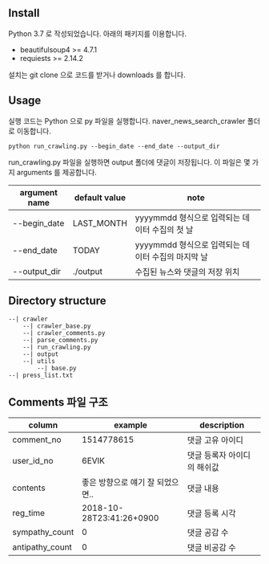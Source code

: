 ## Install

Python 3.7 로 작성되었습니다. 아래의 패키지를 이용합니다.

- beautifulsoup4 >= 4.7.1
- requiests >= 2.14.2

설치는 git clone 으로 코드를 받거나 downloads 를 합니다.

## Usage

실행 코드는 Python 으로 py 파일을 실행합니다. naver_news_search_crawler 폴더로 이동합니다.

    python run_crawling.py --begin_date --end_date --output_dir

run_crawling.py 파일을 실행하면 output 폴더에 댓글이 저장됩니다. 이 파일은 몇 가지 arguments 를 제공합니다.

| argument name | default value | note |
| --- | --- | --- |
| --begin_date | LAST_MONTH| yyyymmdd 형식으로 입력되는 데이터 수집의 첫 날 |
| --end_date | TODAY | yyyymmdd 형식으로 입력되는 데이터 수집의 마지막 날 |
| --output_dir | ./output | 수집된 뉴스와 댓글의 저장 위치 |

## Directory structure

    --| crawler
        --| crawler_base.py
        --| crawler_comments.py
        --| parse_comments.py
        --| run_crawling.py
        --| output
        --| utils
            --| base.py
    --| press_list.txt

## Comments 파일 구조

| column | example | description |
| --- | --- | --- |
| comment_no | 1514778615 | 댓글 고유 아이디 |
| user_id_no | 6EVlK | 댓글 등록자 아이디의 해쉬값 |
| contents | 좋은 방향으로 얘기 잘 되었으면.. | 댓글 내용 |
| reg_time | 2018-10-28T23:41:26+0900 | 댓글 등록 시각 | 
| sympathy_count | 0 | 댓글 공감 수 |
| antipathy_count | 0 | 댓글 비공감 수 |
